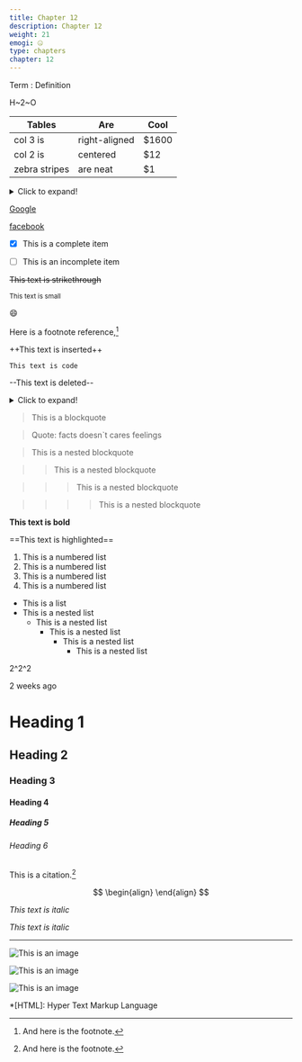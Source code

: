 ```yaml
---
title: Chapter 12
description: Chapter 12
weight: 21
emogi: 🤐
type: chapters
chapter: 12
---
```



Term
: Definition


H~2~O


| Tables | Are | Cool |
| --- | --- | --- |
| col 3 is | right-aligned | $1600 |
| col 2 is | centered | $12 |
| zebra stripes | are neat | $1 |


<details>
<summary>Click to expand!</summary>
</details>


[Google](https://www.google.com)

[facebook](https://www.facebook.com "This is a title")


- [x] This is a complete item
- [ ] This is an incomplete item


~~This text is strikethrough~~


<sub>This text is small</sub>


:smile:


Here is a footnote reference,[^1]
[^1]: And here is the footnote.


++This text is inserted++


`This text is code`


--This text is deleted--


<details>
<summary>Click to expand!</summary>
</details>


> This is a blockquote

> Quote: facts doesn`t cares feelings 

> This is a nested blockquote

>> This is a nested blockquote

>>> This is a nested blockquote

>>>> This is a nested blockquote


**This text is bold**


==This text is highlighted==


1. This is a numbered list
2. This is a numbered list
3. This is a numbered list
4. This is a numbered list
- This is a list
- This is a nested list
	- This is a nested list
		- This is a nested list
			- This is a nested list
				- This is a nested list


2^2^2


<time datetime="2013-04-06T12:32+00:00">2 weeks ago</time>


# Heading 1 
## Heading 2 
### Heading 3 
#### Heading 4 
##### Heading 5 
###### Heading 6 


This is a citation.[^1]
[^1]: This is a citation.


$$
\begin{align}
\end{align}
$$


*This text is italic*

_This text is italic_


---


![This is an image](https://www.google.com/images/branding/googlelogo/1x/googlelogo_color_272x92dp.png)

![This is an image](https://images.pexels.com/photos/14980905/pexels-photo-14980905.jpeg "This is a title")

![This is an image](https://images.pexels.com/photos/1612351/pexels-photo-1612351.jpeg)


*[HTML]: Hyper Text Markup Language
